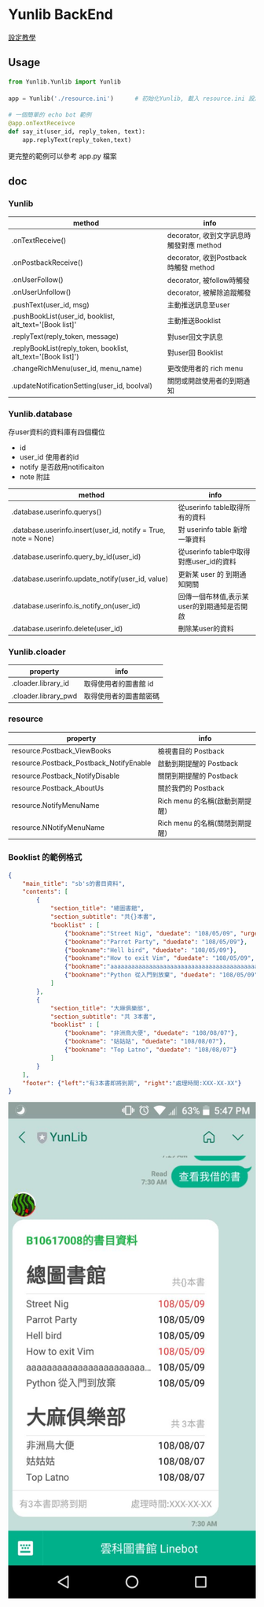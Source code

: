 # Yunlib BackEnd

[設定教學](https://hackmd.io/s/BkWQymXoV)

## Usage

```python
from Yunlib.Yunlib import Yunlib

app = Yunlib('./resource.ini')      # 初始化Yunlib, 載入 resource.ini 設定檔

# 一個簡單的 echo bot 範例
@app.onTextReceivce
def say_it(user_id, reply_token, text):
    app.replyText(reply_token,text)
```

更完整的範例可以參考 app.py 檔案

## doc

### Yunlib

| method | info |
| --------------- | -------- |
| .onTextReceive() | decorator, 收到文字訊息時觸發對應 method |
| .onPostbackReceive() | decorator, 收到Postback時觸發 method |
| .onUserFollow() | decorator, 被follow時觸發 |
| .onUserUnfollow() | decorator, 被解除追蹤觸發 |
| .pushText(user_id, msg) | 主動推送訊息至user |
| .pushBookList(user_id, booklist, alt_text='[Book list]' | 主動推送Booklist |
| .replyText(reply_token, message) | 對user回文字訊息 |
| .replyBookList(reply_token, booklist, alt_text='[Book list]') | 對user回 Booklist |
| .changeRichMenu(user_id, menu_name) | 更改使用者的 rich menu |
| .updateNotificationSetting(user_id, boolval) | 關閉或開啟使用者的到期通知 |

### Yunlib.database

存user資料的資料庫有四個欄位

* id 
* user_id 使用者的id
* notify 是否啟用notificaiton
* note 附註

| method          | info |
| --------------- | ---- |
| .database.userinfo.querys() | 從userinfo table取得所有的資料 |
| .database.userinfo.insert(user_id, notify = True, note = None) | 對 userinfo table 新增一筆資料 |
| .database.userinfo.query_by_id(user_id) | 從userinfo table中取得對應user_id的資料 |
| .database.userinfo.update_notify(user_id, value) | 更新某 user 的 到期通知開關 |
| .database.userinfo.is_notify_on(user_id) | 回傳一個布林值,表示某user的到期通知是否開啟 |
| .database.userinfo.delete(user_id) | 刪除某user的資料 |

### Yunlib.cloader

| property | info     |
| -------- | -------- |
| .cloader.library_id | 取得使用者的圖書館 id |
| .cloader.library_pwd | 取得使用者的圖書館密碼 | 

### resource

| property | info |
| -------- | ---- |
| resource.Postback_ViewBooks | 檢視書目的 Postback |
| resource.Postback_Postback_NotifyEnable | 啟動到期提醒的 Postback |
| resource.Postback_NotifyDisable | 關閉到期提醒的 Postback |
| resource.Postback_AboutUs | 關於我們的 Postback |
| resource.NotifyMenuName | Rich menu 的名稱(啟動到期提醒) | 
| resource.NNotifyMenuName | Rich menu 的名稱(關閉到期提醒) |

### Booklist 的範例格式

```json
{
    "main_title": "sb's的書目資料",
    "contents": [
        {
            "section_title": "總圖書館",
            "section_subtitle": "共{}本書",
            "booklist" : [
                {"bookname":"Street Nig", "duedate": "108/05/09", "urgent": True},
                {"bookname":"Parrot Party", "duedate": "108/05/09"},
                {"bookname":"Hell bird", "duedate": "108/05/09"},
                {"bookname":"How to exit Vim", "duedate": "108/05/09", "urgent": True},
                {"bookname":"aaaaaaaaaaaaaaaaaaaaaaaaaaaaaaaaaaaaaaaaaaaaaaaaaaaaaaaaaaaaa", "duedate": "108/05/09"},
                {"bookname":"Python 從入門到放棄", "duedate": "108/05/09"}
            ]
        },
        {
            "section_title": "大麻俱樂部",
            "section_subtitle": "共 3本書",
            "booklist" : [
                {"bookname": "非洲鳥大便", "duedate": "108/08/07"},
                {"bookname": "姑姑姑", "duedate": "108/08/07"},
                {"bookname": "Top Latno", "duedate": "108/08/07"}
            ]
        }
    ],
    "footer": {"left":"有3本書即將到期", "right":"處理時間:XXX-XX-XX"}
}
```
![Book list](./misc/booklist.jfif)
